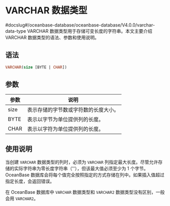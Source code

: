 VARCHAR 数据类型 
=================================
#docslug#/oceanbase-database/oceanbase-database/V4.0.0/varchar-data-type
VARCHAR 数据类型用于存储可变长度的字符串。本文主要介绍 VARCHAR 数据类型的语法、参数和使用说明。

语法 
--------------

```sql
VARCHAR(size [BYTE | CHAR])
```



参数 
--------------



|  参数  |         说明         |
|------|--------------------|
| size | 表示存储的字节数或字符数的长度大小。 |
| BYTE | 表示以字节为单位提供列的长度。    |
| CHAR | 表示以字符为单位提供列的长度。    |



使用说明 
-------------------------

当创建 `VARCHAR` 数据类型的列时，必须为 `VARCHAR` 列指定最大长度。尽管允许存储的实际字符串为零长度字符串（''），但该最大值必须至少为 1 个字节。OceanBase 数据库会将每个值完全按照指定的方式存储在列中。如果插入值超过指定长度，会返回错误。

在 OceanBase 数据库中 `VARCHAR` 数据类型和 `VARCHAR2` 数据类型没有区别，一般会用 `VARCHAR2`。
